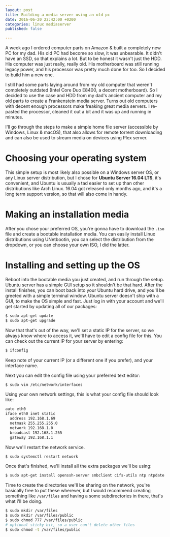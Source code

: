 ```yaml
---
layout: post
title: Building a media server using an old pc
date: 2016-06-20 22:42:00 +0200
categories: linux mediaserver
published: false

---
```


A week ago I ordered computer parts on Amazon & built a completely new PC for my dad. His old PC had become so slow, it was unbearable.
It didn't have an SSD, so that explains a lot. But to be honest it wasn't just the HDD. His computer was just really, really old. His motherboard was still running legacy power, and his processor was pretty much done for too. So I decided to build him a new one.

I still had some parts laying around from my old computer that weren't completely outdated (Intel Core Duo E8400, a decent motherboard). So I decided to use the case and HDD from my dad's ancient computer and my old parts to create a Frankenstein media server. Turns out old computers with decent enough processors make freaking great media servers. I re-pasted the processor, cleaned it out a bit and it was up and running in minutes.

I'll go through the steps to make a simple home file server (accessible by Windows, Linux & macOS), that also allows for remote torrent downloading and can also be used to stream media on devices using Plex server.

# Choosing your operating system
This simple setup is most likely also possible on a Windows server OS, or any Linux server distribution, but I chose for **Ubuntu Server 16.04 LTS**, it's convenient, and Ubuntu is usually a tad easier to set up than other distributions like Arch Linux. 16.04 got released only months ago, and it's a long term support version, so that will also come in handy.

# Making an installation media
After you chose your preferred OS, you're gonna have to download the `.iso` file and create a bootable installation media.
You can easily install Linux distributions using UNetbootin, you can select the distribution from the dropdown, or you can choose your own ISO, I did the latter.

# Installing and setting up the OS
Reboot into the bootable media you just created, and run through the setup. Ubuntu server has a simple GUI setup so it shouldn't be that hard.
After the install finishes, you can boot back into your Ubuntu hard drive, and you'll be greeted with a simple terminal window. Ubuntu server doesn't ship with a GUI, to make the OS simple and fast. Just log in with your account and we'll get started by updating all of our packages:

```bash
$ sudo apt-get update
$ sudo apt-get upgrade
```

Now that that's out of the way, we'll set a static IP for the server, so we always know where to access it, we'll have to edit a config file for this. You can check out the current IP for your server by entering:

```bash
$ ifconfig
```

Keep note of your current IP (or a different one if you prefer), and your interface name.

Next you can edit the config file using your preferred text editor:

```bash
$ sudo vim /etc/network/interfaces
```

Using your own network settings, this is what your config file should look like:

```bash
auto eth0
iface eth0 inet static
  address 192.168.1.69
  netmask 255.255.255.0
  network 192.168.1.0
  broadcast 192.168.1.255
  gateway 192.168.1.1
```

Now we'll restart the network service.

```bash
$ sudo systemctl restart network
```

Once that's finished, we'll install all the extra packages we'll be using:

```bash
$ sudo apt-get install openssh-server smbclient cifs-utils ntp ntpdate
```

Time to create the directories we'll be sharing on the network, you're basically free to put these wherever, but I would recommend creating something like `/var/files` and having a some subdirectories in there, that's what i'll be doing.

```bash
$ sudo mkdir /var/files
$ sudo mkdir /var/files/public
$ sudo chmod 777 /var/files/public
# optional sticky bit, so a user can't delete other files
$ sudo chmod -t /var/files/public
```